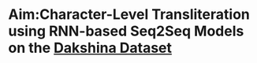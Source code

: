# **Aim**:Character-Level Transliteration using RNN-based Seq2Seq Models on the [Dakshina Dataset](https://storage.googleapis.com/gresearch/dakshina/dakshina_dataset_v1.0.tar)
